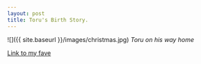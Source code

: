 ```yaml
---
layout: post
title: Toru's Birth Story.
---
```


![]({{ site.baseurl }}/images/christmas.jpg)
*Toru on his way home*

[Link to my fave](http://www.triathlonscotland.org/events/)
